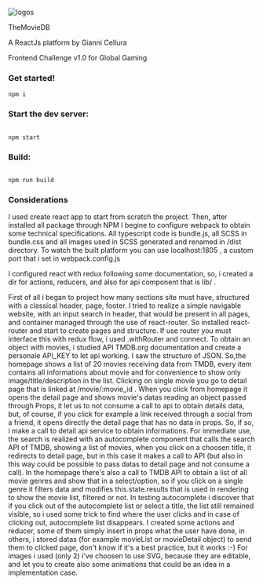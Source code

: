 ![logos](https://image.ibb.co/m8S9ew/react.jpg)

TheMovieDB

A ReactJs platform by Gianni Cellura

Frontend Challenge v1.0 for Global Gaming



### Get started!
```
npm i
```

### Start the dev server:
```

npm start

```

### Build:
```

npm run build

```

### Considerations
I used create react app to start from scratch the project. Then, after installed all package through NPM I begine to configure webpack to obtain some technical specifications.
All typescript code is bundle.js, all SCSS in bundle.css and all images used in SCSS generated and renamed in /dist directory.
To watch the built platform you can use localhost:1805 , a custom port that i set in webpack.config.js

I configured react with redux following some documentation, so, i created a dir for actions, reducers, and also for api component that is lib/ .

First of all i began to project how many sections site must have, structured with a classical header, page, footer. I tried to realize a simple navigable website, with an input search in header, that would be present in all pages, and container managed through the use of react-router. So installed react-router and start to create pages and structure. 
If use router you must interface this with redux flow, i used .withRouter and connect. 
To obtain an object with movies, i studied API TMDB.org documentation and create a personale API_KEY to let api working. I saw the structure of JSON. So,the homepage shows a list of 20 movies receiving data from TMDB, every item contains all informations about movie and for convenience to show only image/title/description in the list.
Clicking on single movie you go to detail page that is linked at /movie/:movie_id . When you click from homepage it opens the detail page and shows movie's datas reading an object passed through Props, it let us to not consume a call to api to obtain details data, but, of course, if you click for example a link received through a social from a friend, it opens directly the detail page that has no data in props. So, if so, i make a call to detail api service to obtain informations.
For immediate use, the search is realized with an autocomplete component that calls the search API of TMDB, showing a list of movies, when you click on a choosen title, it redirects to detail page, but in this case it makes a call to API (but also in this way could be possible to pass datas to detail page and not consume a call).
In the homepage there's also a call to TMDB API to obtain a list of all movie genres and show that in a select/option, so if you click on a single genre it filters data and modifies this.state.results that is used in rendering to show the movie list, filtered or not.
In testing autocomplete i discover that if you click out of the autocomplete list or select a title, the list still remained visible, so i used some trick to find where the user clicks and in case of clicking out, autocomplete list disappears.
I created some actions and reducer, some of them simply insert in props what the user have done, in others, i stored datas (for example movieList or movieDetail object) to send them to clicked page, don't know if it's a best practice, but it works :-)
For images i used (only 2) i've choosen to use SVG, because they are editable, and let you to create also some animations that could be an idea in a implementation case.

